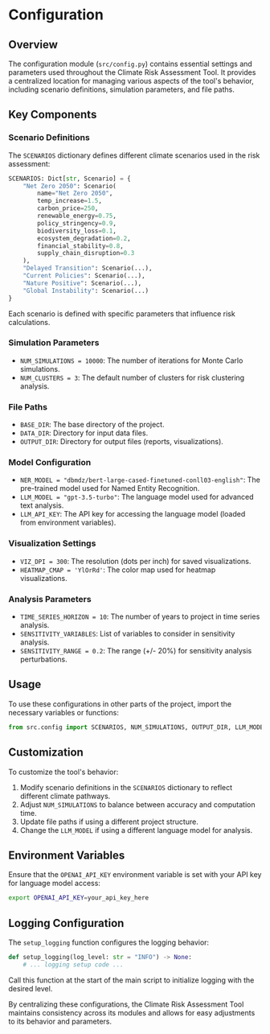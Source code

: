 # Configuration

## Overview

The configuration module (`src/config.py`) contains essential settings and parameters used throughout the Climate Risk Assessment Tool. It provides a centralized location for managing various aspects of the tool's behavior, including scenario definitions, simulation parameters, and file paths.

## Key Components

### Scenario Definitions

The `SCENARIOS` dictionary defines different climate scenarios used in the risk assessment:

```python
SCENARIOS: Dict[str, Scenario] = {
    "Net Zero 2050": Scenario(
        name="Net Zero 2050",
        temp_increase=1.5,
        carbon_price=250,
        renewable_energy=0.75,
        policy_stringency=0.9,
        biodiversity_loss=0.1,
        ecosystem_degradation=0.2,
        financial_stability=0.8,
        supply_chain_disruption=0.3
    ),
    "Delayed Transition": Scenario(...),
    "Current Policies": Scenario(...),
    "Nature Positive": Scenario(...),
    "Global Instability": Scenario(...)
}
```

Each scenario is defined with specific parameters that influence risk calculations.

### Simulation Parameters

- `NUM_SIMULATIONS = 10000`: The number of iterations for Monte Carlo simulations.
- `NUM_CLUSTERS = 3`: The default number of clusters for risk clustering analysis.

### File Paths

- `BASE_DIR`: The base directory of the project.
- `DATA_DIR`: Directory for input data files.
- `OUTPUT_DIR`: Directory for output files (reports, visualizations).

### Model Configuration

- `NER_MODEL = "dbmdz/bert-large-cased-finetuned-conll03-english"`: The pre-trained model used for Named Entity Recognition.
- `LLM_MODEL = "gpt-3.5-turbo"`: The language model used for advanced text analysis.
- `LLM_API_KEY`: The API key for accessing the language model (loaded from environment variables).

### Visualization Settings

- `VIZ_DPI = 300`: The resolution (dots per inch) for saved visualizations.
- `HEATMAP_CMAP = 'YlOrRd'`: The color map used for heatmap visualizations.

### Analysis Parameters

- `TIME_SERIES_HORIZON = 10`: The number of years to project in time series analysis.
- `SENSITIVITY_VARIABLES`: List of variables to consider in sensitivity analysis.
- `SENSITIVITY_RANGE = 0.2`: The range (+/- 20%) for sensitivity analysis perturbations.

## Usage

To use these configurations in other parts of the project, import the necessary variables or functions:

```python
from src.config import SCENARIOS, NUM_SIMULATIONS, OUTPUT_DIR, LLM_MODEL
```

## Customization

To customize the tool's behavior:

1. Modify scenario definitions in the `SCENARIOS` dictionary to reflect different climate pathways.
2. Adjust `NUM_SIMULATIONS` to balance between accuracy and computation time.
3. Update file paths if using a different project structure.
4. Change the `LLM_MODEL` if using a different language model for analysis.

## Environment Variables

Ensure that the `OPENAI_API_KEY` environment variable is set with your API key for language model access:

```bash
export OPENAI_API_KEY=your_api_key_here
```

## Logging Configuration

The `setup_logging` function configures the logging behavior:

```python
def setup_logging(log_level: str = "INFO") -> None:
    # ... logging setup code ...
```

Call this function at the start of the main script to initialize logging with the desired level.

By centralizing these configurations, the Climate Risk Assessment Tool maintains consistency across its modules and allows for easy adjustments to its behavior and parameters.